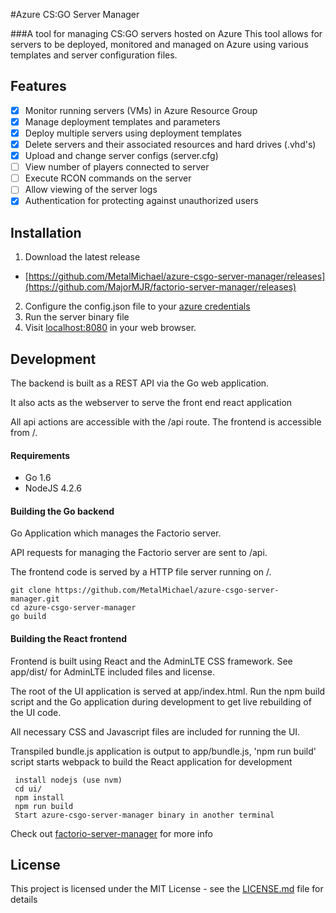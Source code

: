 #Azure CS:GO Server Manager

###A tool for managing CS:GO servers hosted on Azure
This tool allows for servers to be deployed, monitored and managed on Azure using various templates and server configuration files.

## Features
- [x] Monitor running servers (VMs) in Azure Resource Group
- [x] Manage deployment templates and parameters
- [x] Deploy multiple servers using deployment templates
- [x] Delete servers and their associated resources and hard drives (.vhd's)
- [x] Upload and change server configs (server.cfg)
- [ ] View number of players connected to server
- [ ] Execute RCON commands on the server
- [ ] Allow viewing of the server logs
- [x] Authentication for protecting against unauthorized users

## Installation
1. Download the latest release
  * [https://github.com/MetalMichael/azure-csgo-server-manager/releases](https://github.com/MajorMJR/factorio-server-manager/releases)
2. Configure the config.json file to your [azure credentials](https://docs.microsoft.com/en-gb/azure/active-directory/active-directory-protocols-oauth-code) 
3. Run the server binary file
4. Visit [localhost:8080](localhost:8080) in your web browser.

## Development
The backend is built as a REST API via the Go web application.  

It also acts as the webserver to serve the front end react application

All api actions are accessible with the /api route.  The frontend is accessible from /.

#### Requirements
+ Go 1.6
+ NodeJS 4.2.6

#### Building the Go backend
Go Application which manages the Factorio server.

API requests for managing the Factorio server are sent to /api.

The frontend code is served by a HTTP file server running on /.
```
git clone https://github.com/MetalMichael/azure-csgo-server-manager.git
cd azure-csgo-server-manager
go build
```

#### Building the React frontend
Frontend is built using React and the AdminLTE CSS framework. See app/dist/ for AdminLTE included files and license.

The root of the UI application is served at app/index.html.  Run the npm build script and the Go application during development to get live rebuilding of the UI code.

All necessary CSS and Javascript files are included for running the UI.

Transpiled bundle.js application is output to app/bundle.js, 'npm run build' script starts webpack to build the React application for development
```
 install nodejs (use nvm)
 cd ui/
 npm install
 npm run build
 Start azure-csgo-server-manager binary in another terminal
```

Check out [factorio-server-manager](https://github.com/MajorMJR/factorio-server-manager) for more info

## License

This project is licensed under the MIT License - see the [LICENSE.md](LICENSE.md) file for details
